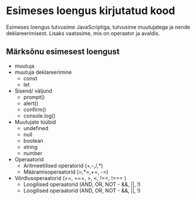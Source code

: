 # Esimeses loengus kirjutatud kood

Esimeses loengus tutvusime JavaScriptiga, tutvusime muutujatega ja nende deklareerimisest. Lisaks vaatasime, mis on operaator ja avaldis.

## Märksõnu esimesest loengust

- muutuja
- muutuja deklareerimine
  - const
  - let
- Sisend/ väljund
  -   prompt()
  -   alert()
  -   confirm()
  -   console.log()
- Muutujate tüübid
  - undefined
  - null
  - boolean
  - string
  - number
- Operaatorid
  - Aritmeetilised operatorid (+,-,/,*)
  - Määramisoperaatorid (=,*=,+=, -=)
- Võrdlusoperaatorid (==, ===, >, <, !==, !=== )
  - Loogilised operaatorid (AND, OR, NOT - &&, ||, !)
  - Loogilised operaatorid (AND, OR, NOT - &&, ||, !)
